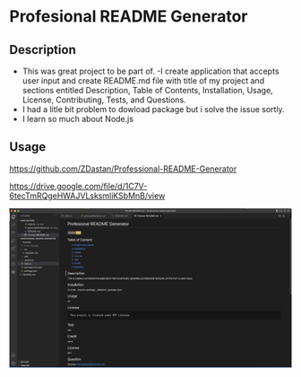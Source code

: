# Profesional README Generator

## Description

- This was great project to be part of.
-I create application that accepts user input and create README.md file with title of my project and sections entitled Description, Table of Contents, Installation, Usage, License, Contributing, Tests, and Questions.
- I had a litle bit problem to dowload package but i solve the issue sortly.
- I learn so much about Node.js


## Usage

https://github.com/ZDastan/Professional-README-Generator



https://drive.google.com/file/d/1C7V-6tecTmRQgeHWAJVLsksmliKSbMnB/view


    
![screenshoot](Develop/screenshoot/Screenshot%202023-02-23%20at%2022.20.05.png)


    


 




    
  

